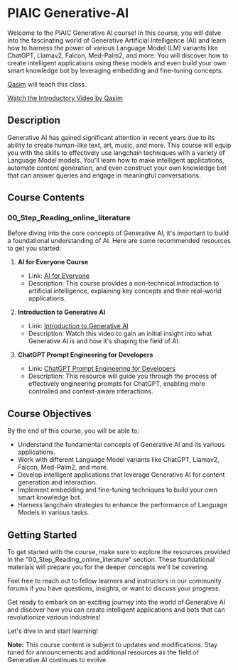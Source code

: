 # PIAIC Generative-AI

Welcome to the PIAIC Generative AI course! In this course, you will delve into the fascinating world of Generative Artificial Intelligence (AI) and learn how to harness the power of various Language Model (LM) variants like ChatGPT, Llamav2, Falcon, Med-Palm2, and more. You will discover how to create intelligent applications using these models and even build your own smart knowledge bot by leveraging embedding and fine-tuning concepts.

[Qasim](https://github.com/EnggQasim) will teach this class.

[Watch the Introductory Video by Qasim](https://www.youtube.com/watch?v=A1hq4OBWSgE)

## Description

Generative AI has gained significant attention in recent years due to its ability to create human-like text, art, music, and more. This course will equip you with the skills to effectively use langchain techniques with a variety of Language Model models. You'll learn how to make intelligent applications, automate content generation, and even construct your own knowledge bot that can answer queries and engage in meaningful conversations.

## Course Contents

### 00_Step_Reading_online_literature

Before diving into the core concepts of Generative AI, it's important to build a foundational understanding of AI. Here are some recommended resources to get you started:

1. **AI for Everyone Course**
   - Link: [AI for Everyone](https://www.deeplearning.ai/courses/ai-for-everyone/)
   - Description: This course provides a non-technical introduction to artificial intelligence, explaining key concepts and their real-world applications.

2. **Introduction to Generative AI**
   - Link: [Introduction to Generative AI](https://www.youtube.com/watch?v=G2fqAlgmoPo)
   - Description: Watch this video to gain an initial insight into what Generative AI is and how it's shaping the field of AI.

3. **ChatGPT Prompt Engineering for Developers**
   - Link: [ChatGPT Prompt Engineering for Developers](https://learn.deeplearning.ai/chatgpt-prompt-eng/)
   - Description: This resource will guide you through the process of effectively engineering prompts for ChatGPT, enabling more controlled and context-aware interactions.

## Course Objectives

By the end of this course, you will be able to:

- Understand the fundamental concepts of Generative AI and its various applications.
- Work with different Language Model variants like ChatGPT, Llamav2, Falcon, Med-Palm2, and more.
- Develop intelligent applications that leverage Generative AI for content generation and interaction.
- Implement embedding and fine-tuning techniques to build your own smart knowledge bot.
- Harness langchain strategies to enhance the performance of Language Models in various tasks.

## Getting Started

To get started with the course, make sure to explore the resources provided in the "00_Step_Reading_online_literature" section. These foundational materials will prepare you for the deeper concepts we'll be covering.

Feel free to reach out to fellow learners and instructors in our community forums if you have questions, insights, or want to discuss your progress.

Get ready to embark on an exciting journey into the world of Generative AI and discover how you can create intelligent applications and bots that can revolutionize various industries!

Let's dive in and start learning!

**Note:** This course content is subject to updates and modifications. Stay tuned for announcements and additional resources as the field of Generative AI continues to evolve.
